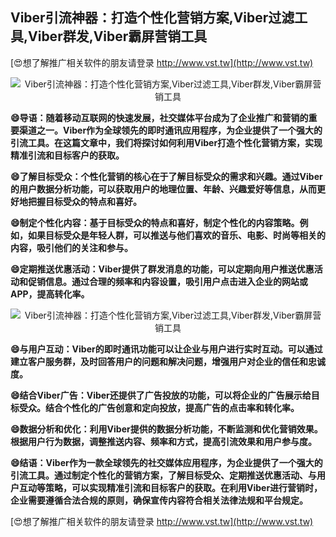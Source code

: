 ## **Viber引流神器：打造个性化营销方案,Viber过滤工具,Viber群发,Viber霸屏营销工具**

[😍想了解推广相关软件的朋友请登录 http://www.vst.tw](http://www.vst.tw)

 <center><img src="https://vst.tw/MP4/tuiguang/png/5.png" alt="Viber引流神器：打造个性化营销方案,Viber过滤工具,Viber群发,Viber霸屏营销工具"></center>

**😄导语：随着移动互联网的快速发展，社交媒体平台成为了企业推广和营销的重要渠道之一。Viber作为全球领先的即时通讯应用程序，为企业提供了一个强大的引流工具。在这篇文章中，我们将探讨如何利用Viber打造个性化营销方案，实现精准引流和目标客户的获取。**

**😄了解目标受众：个性化营销的核心在于了解目标受众的需求和兴趣。通过Viber的用户数据分析功能，可以获取用户的地理位置、年龄、兴趣爱好等信息，从而更好地把握目标受众的特点和喜好。**

**😄制定个性化内容：基于目标受众的特点和喜好，制定个性化的内容策略。例如，如果目标受众是年轻人群，可以推送与他们喜欢的音乐、电影、时尚等相关的内容，吸引他们的关注和参与。**

**😄定期推送优惠活动：Viber提供了群发消息的功能，可以定期向用户推送优惠活动和促销信息。通过合理的频率和内容设置，吸引用户点击进入企业的网站或APP，提高转化率。**

 <center><img src="https://vst.tw/MP4/tuiguang/png/3.png" alt="Viber引流神器：打造个性化营销方案,Viber过滤工具,Viber群发,Viber霸屏营销工具"></center>

**😄与用户互动：Viber的即时通讯功能可以让企业与用户进行实时互动。可以通过建立客户服务群，及时回答用户的问题和解决问题，增强用户对企业的信任和忠诚度。**

**😄结合Viber广告：Viber还提供了广告投放的功能，可以将企业的广告展示给目标受众。结合个性化的广告创意和定向投放，提高广告的点击率和转化率。**

**😄数据分析和优化：利用Viber提供的数据分析功能，不断监测和优化营销效果。根据用户行为数据，调整推送内容、频率和方式，提高引流效果和用户参与度。**

**😄结语：Viber作为一款全球领先的社交媒体应用程序，为企业提供了一个强大的引流工具。通过制定个性化的营销方案，了解目标受众、定期推送优惠活动、与用户互动等策略，可以实现精准引流和目标客户的获取。在利用Viber进行营销时，企业需要遵循合法合规的原则，确保宣传内容符合相关法律法规和平台规定。**

[😍想了解推广相关软件的朋友请登录 http://www.vst.tw](http://www.vst.tw)



